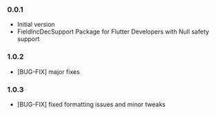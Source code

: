 ### 0.0.1
- Initial version
- FieldIncDecSupport Package for Flutter Developers with Null safety support

### 1.0.2
- [BUG-FIX] major fixes

### 1.0.3
- [BUG-FIX] fixed formatting issues and minor tweaks